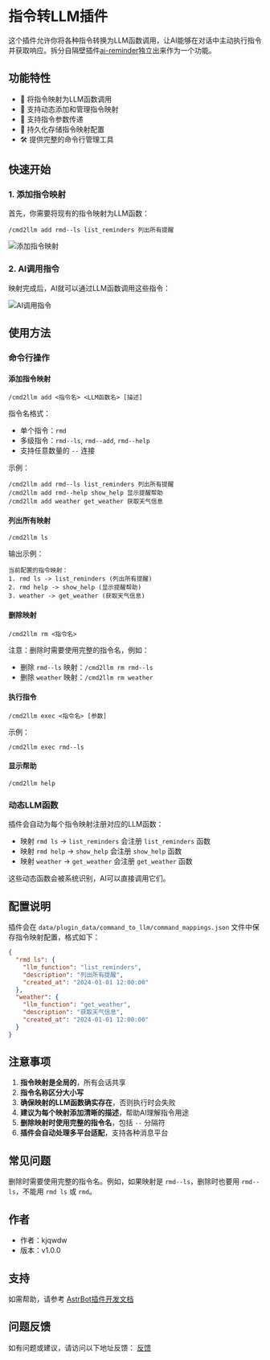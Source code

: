 # 指令转LLM插件

这个插件允许你将各种指令转换为LLM函数调用，让AI能够在对话中主动执行指令并获取响应。拆分自隔壁插件[ai-reminder](https://github.com/kjqwer/astrbot_plugin_sy)独立出来作为一个功能。

## 功能特性

- 🔄 将指令映射为LLM函数调用
- 📝 支持动态添加和管理指令映射
- 🎯 支持指令参数传递
- 💾 持久化存储指令映射配置
- 🛠️ 提供完整的命令行管理工具

## 快速开始

### 1. 添加指令映射

首先，你需要将现有的指令映射为LLM函数：

```
/cmd2llm add rmd--ls list_reminders 列出所有提醒
```

![添加指令映射](https://sywb.top/Staticfiles/pic/command1.png)

### 2. AI调用指令

映射完成后，AI就可以通过LLM函数调用这些指令：

![AI调用指令](https://sywb.top/Staticfiles/pic/command2.png)

## 使用方法

### 命令行操作

#### 添加指令映射
```
/cmd2llm add <指令名> <LLM函数名> [描述]
```

指令名格式：
- 单个指令：`rmd`
- 多级指令：`rmd--ls`, `rmd--add`, `rmd--help`
- 支持任意数量的 `--` 连接

示例：
```
/cmd2llm add rmd--ls list_reminders 列出所有提醒
/cmd2llm add rmd--help show_help 显示提醒帮助
/cmd2llm add weather get_weather 获取天气信息
```

#### 列出所有映射
```
/cmd2llm ls
```

输出示例：
```
当前配置的指令映射：
1. rmd ls -> list_reminders (列出所有提醒)
2. rmd help -> show_help (显示提醒帮助)
3. weather -> get_weather (获取天气信息)
```

#### 删除映射
```
/cmd2llm rm <指令名>
```

注意：删除时需要使用完整的指令名，例如：
- 删除 `rmd--ls` 映射：`/cmd2llm rm rmd--ls`
- 删除 `weather` 映射：`/cmd2llm rm weather`

#### 执行指令
```
/cmd2llm exec <指令名> [参数]
```

示例：
```
/cmd2llm exec rmd--ls
```

#### 显示帮助
```
/cmd2llm help
```

### 动态LLM函数

插件会自动为每个指令映射注册对应的LLM函数：

- 映射 `rmd ls` → `list_reminders` 会注册 `list_reminders` 函数
- 映射 `rmd help` → `show_help` 会注册 `show_help` 函数
- 映射 `weather` → `get_weather` 会注册 `get_weather` 函数

这些动态函数会被系统识别，AI可以直接调用它们。

## 配置说明

插件会在 `data/plugin_data/command_to_llm/command_mappings.json` 文件中保存指令映射配置，格式如下：

```json
{
  "rmd ls": {
    "llm_function": "list_reminders",
    "description": "列出所有提醒",
    "created_at": "2024-01-01 12:00:00"
  },
  "weather": {
    "llm_function": "get_weather",
    "description": "获取天气信息",
    "created_at": "2024-01-01 12:00:00"
  }
}
```

## 注意事项

1. **指令映射是全局的**，所有会话共享
2. **指令名称区分大小写**
3. **确保映射的LLM函数确实存在**，否则执行时会失败
4. **建议为每个映射添加清晰的描述**，帮助AI理解指令用途
5. **删除映射时使用完整的指令名**，包括 `--` 分隔符
6. **插件会自动处理多平台适配**，支持各种消息平台

## 常见问题

删除时需要使用完整的指令名。例如，如果映射是 `rmd--ls`，删除时也要用 `rmd--ls`，不能用 `rmd ls` 或 `rmd`。


## 作者

- 作者：kjqwdw
- 版本：v1.0.0

## 支持

如需帮助，请参考 [AstrBot插件开发文档](https://astrbot.soulter.top/center/docs/%E5%BC%80%E5%8F%91/%E6%8F%92%E4%BB%B6%E5%BC%80%E5%8F%91/)

## 问题反馈

如有问题或建议，请访问以下地址反馈：
[反馈](https://github.com/kjqwer/astrbot_plugin_command_to_llm/issues)